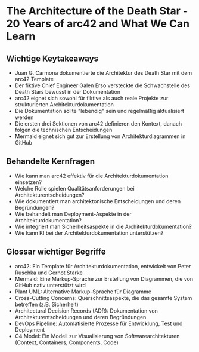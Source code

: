# The Architecture of the Death Star - 20 Years of arc42 and What We Can Learn

## Wichtige Keytakeaways

- Juan G. Carmona dokumentierte die Architektur des Death Star mit dem arc42 Template
- Der fiktive Chief Engineer Galen Erso versteckte die Schwachstelle des Death Stars bewusst in der Dokumentation
- arc42 eignet sich sowohl für fiktive als auch reale Projekte zur strukturierten Architekturdokumentation
- Die Dokumentation sollte "lebendig" sein und regelmäßig aktualisiert werden
- Die ersten drei Sektionen von arc42 definieren den Kontext, danach folgen die technischen Entscheidungen
- Mermaid eignet sich gut zur Erstellung von Architekturdiagrammen in GitHub

## Behandelte Kernfragen

- Wie kann man arc42 effektiv für die Architekturdokumentation einsetzen?
- Welche Rolle spielen Qualitätsanforderungen bei Architekturentscheidungen?
- Wie dokumentiert man architektonische Entscheidungen und deren Begründungen?
- Wie behandelt man Deployment-Aspekte in der Architekturdokumentation?
- Wie integriert man Sicherheitsaspekte in die Architekturdokumentation?
- Wie kann KI bei der Architekturdokumentation unterstützen?

## Glossar wichtiger Begriffe

- arc42: Ein Template für Architekturdokumentation, entwickelt von Peter Ruschka und Gernot Starke
- Mermaid: Eine Markup-Sprache zur Erstellung von Diagrammen, die von GitHub nativ unterstützt wird
- Plant UML: Alternative Markup-Sprache für Diagramme
- Cross-Cutting Concerns: Querschnittsaspekte, die das gesamte System betreffen (z.B. Sicherheit)
- Architectural Decision Records (ADR): Dokumentation von Architekturentscheidungen und deren Begründungen
- DevOps Pipeline: Automatisierte Prozesse für Entwicklung, Test und Deployment
- C4 Model: Ein Modell zur Visualisierung von Softwarearchitekturen (Context, Containers, Components, Code)